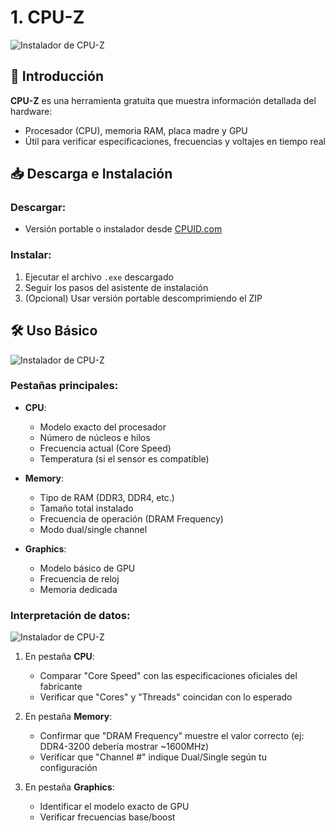 # 1. CPU-Z

![Instalador de CPU-Z](https://tse2.mm.bing.net/th?id=OIP.yIdA0D7ak1YXNTJyEohgfgHaHa&pid=Api&P=0&h=180)

## 📌 Introducción
**CPU-Z** es una herramienta gratuita que muestra información detallada del hardware:
- Procesador (CPU), memoria RAM, placa madre y GPU
- Útil para verificar especificaciones, frecuencias y voltajes en tiempo real

## 📥 Descarga e Instalación
### Descargar:
- Versión portable o instalador desde [CPUID.com](https://www.cpuid.com/softwares/cpu-z.html)

### Instalar:
1. Ejecutar el archivo `.exe` descargado
2. Seguir los pasos del asistente de instalación
3. (Opcional) Usar versión portable descomprimiendo el ZIP

## 🛠 Uso Básico

![Instalador de CPU-Z](https://tse1.mm.bing.net/th?id=OIP.nEl8bgiGaqwGcC6nxPl1egHaEK&pid=Api&P=0&h=180)

### Pestañas principales:
- **CPU**: 
  - Modelo exacto del procesador
  - Número de núcleos e hilos
  - Frecuencia actual (Core Speed)
  - Temperatura (si el sensor es compatible)
  
- **Memory**:
  - Tipo de RAM (DDR3, DDR4, etc.)
  - Tamaño total instalado
  - Frecuencia de operación (DRAM Frequency)
  - Modo dual/single channel

- **Graphics**:
  - Modelo básico de GPU
  - Frecuencia de reloj
  - Memoria dedicada

### Interpretación de datos:

![Instalador de CPU-Z](https://tse3.mm.bing.net/th?id=OIP.El6E1fGmBkLs1tW5G67pMQHaDs&pid=Api&P=0&h=180)

1. En pestaña **CPU**:
   - Comparar "Core Speed" con las especificaciones oficiales del fabricante
   - Verificar que "Cores" y "Threads" coincidan con lo esperado

2. En pestaña **Memory**:
   - Confirmar que "DRAM Frequency" muestre el valor correcto (ej: DDR4-3200 debería mostrar ~1600MHz)
   - Verificar que "Channel #" indique Dual/Single según tu configuración

3. En pestaña **Graphics**:
   - Identificar el modelo exacto de GPU
   - Verificar frecuencias base/boost
